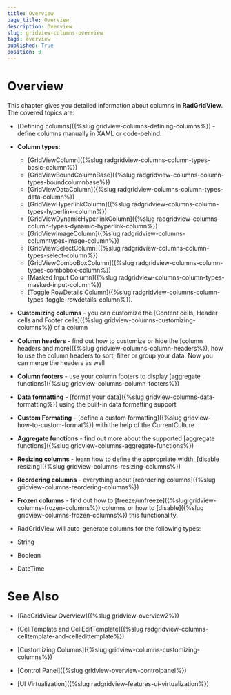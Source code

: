 ```yaml
---
title: Overview
page_title: Overview
description: Overview
slug: gridview-columns-overview
tags: overview
published: True
position: 0
---
```


# Overview

This chapter gives you detailed information about columns in __RadGridView__. The covered topics are:

* [Defining columns]({%slug gridview-columns-defining-columns%}) - define columns manually in XAML or code-behind.
            
* __Column types__:
	*  [GridViewColumn]({%slug radgridview-columns-column-types-basic-column%}) 
	*  [GridViewBoundColumnBase]({%slug radgridview-columns-column-types-boundcolumnbase%})
	*  [GridViewDataColumn]({%slug radgridview-columns-column-types-data-column%})
	*  [GridViewHyperlinkColumn]({%slug radgridview-columns-column-types-hyperlink-column%}) 
	*  [GridViewDynamicHyperlinkColumn]({%slug radgridview-columns-column-types-dynamic-hyperlink-column%})
	*  [GridViewImageColumn]({%slug radgridview-columns-columntypes-image-column%})
	*  [GridViewSelectColumn]({%slug radgridview-columns-column-types-select-column%})
	*  [GridViewComboBoxColumn]({%slug radgridview-columns-column-types-combobox-column%})
	*  [Masked Input Column]({%slug radgridview-columns-column-types-masked-input-column%})
	*  [Toggle RowDetails Column]({%slug radgridview-columns-column-types-toggle-rowdetails-column%}).
            
* __Customizing columns__ - you can customize the [Content cells, Header cells and Footer cells]({%slug gridview-columns-customizing-columns%}) of a column
            
* __Column headers__ - find out how to customize or hide the [column headers and more]({%slug gridview-columns-column-headers%}), how to use the column headers to sort, filter or group your data. Now you can merge the headers as well
            
* __Column footers__ - use your column footers to display [aggregate functions]({%slug gridview-columns-column-footers%})
            
* __Data formatting__ - [format your data]({%slug gridview-columns-data-formatting%}) using the built-in data formatting support

* __Custom Formating__ - [define a custom formatting]({%slug gridview-how-to-custom-format%}) with the help of the CurrentCulture           

* __Aggregate functions__ - find out more about the supported [aggregate functions]({%slug gridview-columns-aggregate-functions%})
            
* __Resizing columns__ - learn how to define the appropriate width, [disable resizing]({%slug gridview-columns-resizing-columns%})
            
* __Reordering columns__ - everything about [reordering columns]({%slug gridview-columns-reordering-columns%})
            
* __Frozen columns__ - find out how to [freeze/unfreeze]({%slug gridview-columns-frozen-columns%}) columns or how to [disable]({%slug gridview-columns-frozen-columns%}) this functionality.
            
* RadGridView will auto-generate columns for the following types:
* String
* Boolean
* DateTime

# See Also

 * [RadGridView Overview]({%slug gridview-overview2%})

 * [CellTemplate and CellEditTemplate]({%slug radgridview-columns-celltemplate-and-celledittemplate%})

 * [Customizing Columns]({%slug gridview-columns-customizing-columns%})

 * [Control Panel]({%slug gridview-overview-controlpanel%})

 * [UI Virtualization]({%slug radgridview-features-ui-virtualization%})
